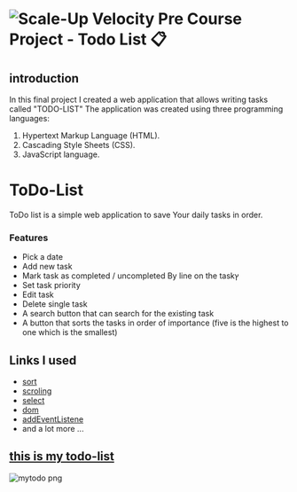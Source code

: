 # ![Scale-Up Velocity](./readme-files/logo-main.png) Pre Course Project - Todo List 📋

## introduction

In this final project I created a web application that allows writing tasks called
"TODO-LIST"
The application was created using three programming languages:
1. Hypertext Markup Language (HTML).
2. Cascading Style Sheets (CSS).
3. JavaScript language.

# ToDo-List

ToDo list is a simple web application to save Your daily tasks in order.

### Features
* Pick a date
* Add new task
* Mark task as completed / uncompleted By line on the taskץ
* Set task priority
* Edit task
* Delete single task
* A search button that can search for the existing task
* A button that sorts the tasks in order of importance (five is the highest to one which is the smallest)

## Links I used
* [sort](https://techfunda.com/howto/920/sort-array)
* [scroling](https://stackoverflow.com/questions/9280258/prevent-body-scrolling-but-allow-overlay-scrolling)
* [select](https://developer.mozilla.org/en-US/docs/Web/HTML/Element/select)
* [dom](https://www.w3schools.com/js/js_htmldom.asp)
* [addEventListene](https://developer.mozilla.org/en-US/docs/Web/API/EventTarget/addEventListener)
* and a lot more ...

## [this is my todo-list](https://yagelcohen.github.io/pre-course-2021-final-boilerplate/src/)

![mytodo png](https://user-images.githubusercontent.com/77248177/106511576-16e94800-64d9-11eb-95db-8c05f8625883.png)
